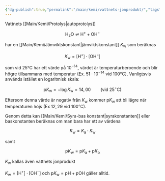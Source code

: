 ```yaml
---
{"dg-publish":true,"permalink":"/main/kemi/vattnets-jonprodukt/","tags":["kemi"]}
---
```


Vattnets [[Main/Kemi/Protolys\|autoprotolys]]

$$
\mathrm{H_2O}\rightleftharpoons\mathrm{H^+}+\mathrm{OH^-}
$$

har en [[Main/Kemi/Jämviktskonstant\|jämviktskonstant]] $K_{\mathrm{w}}$ som beräknas

$$
K_{\mathrm{w}}=\mathrm{[H^+]\cdot[OH^-]}
$$

som vid $25$°$\mathrm{C}$ har ett värde på $10^{-14}$, värdet är temperaturberoende och blir högre tillsammans med temperatur (Ex. $51\cdot 10^{-14}$ vid $100$°$\mathrm{C}$). Vanligtsvis används istället en logaritmisk skala:

$$
\mathrm{p}K_{\mathrm{w}} = -\log{K_{\mathrm{w}}}=14{,}00 \qquad(\mathrm{vid\ 25^\circ{}C})
$$

Eftersom denna värde är negativ från $K_{\mathrm{w}}$ kommer $\mathrm{p}K_{\mathrm{w}}$ att bli lägre när temperaturen höjs (Ex $12{,}29$ vid $100$°$\mathrm{C}$).

Genom detta kan [[Main/Kemi/Syra-bas konstant\|syrakonstanten]] eller baskonstanten beräknas om man bara har ett av värdena

$$
K_{\mathrm{w}}=K_{\mathrm{a}}\cdot K_{\mathrm{w}}
$$

samt

$$
\mathrm{p}K_{\mathrm{w}}=\mathrm{p}K_{\mathrm{a}}+\mathrm{p}K_{\mathrm{b}}
$$

$K_{\mathrm{w}}$ kallas även vattnets jonprodukt

$K_{\mathrm{w}}=\mathrm{[H^+]\cdot[OH^-]}$ och $\mathrm{p}K_{\mathrm{w}}=\mathrm{pH + pOH}$ gäller alltid.